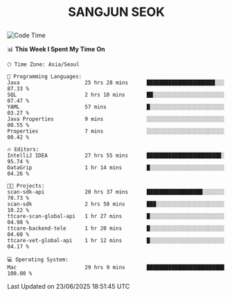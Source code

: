 <h1>
 <p align="center">
   SANGJUN SEOK
 </p>
</h1>

<!--START_SECTION:waka-->
![Code Time](http://img.shields.io/badge/Code%20Time-4%2C421%20hrs%2024%20mins-blue)

📊 **This Week I Spent My Time On** 

```text
🕑︎ Time Zone: Asia/Seoul

💬 Programming Languages: 
Java                     25 hrs 28 mins      ██████████████████████░░░   87.33 % 
SQL                      2 hrs 10 mins       ██░░░░░░░░░░░░░░░░░░░░░░░   07.47 % 
YAML                     57 mins             █░░░░░░░░░░░░░░░░░░░░░░░░   03.27 % 
Java Properties          9 mins              ░░░░░░░░░░░░░░░░░░░░░░░░░   00.55 % 
Properties               7 mins              ░░░░░░░░░░░░░░░░░░░░░░░░░   00.42 % 

🔥 Editors: 
IntelliJ IDEA            27 hrs 55 mins      ████████████████████████░   95.74 % 
DataGrip                 1 hr 14 mins        █░░░░░░░░░░░░░░░░░░░░░░░░   04.26 % 

🐱‍💻 Projects: 
scan-sdk-api             20 hrs 37 mins      ██████████████████░░░░░░░   70.73 % 
scan-sdk                 2 hrs 58 mins       ███░░░░░░░░░░░░░░░░░░░░░░   10.22 % 
ttcare-scan-global-api   1 hr 27 mins        █░░░░░░░░░░░░░░░░░░░░░░░░   04.98 % 
ttcare-backend-tele      1 hr 20 mins        █░░░░░░░░░░░░░░░░░░░░░░░░   04.60 % 
ttcare-vet-global-api    1 hr 12 mins        █░░░░░░░░░░░░░░░░░░░░░░░░   04.17 % 

💻 Operating System: 
Mac                      29 hrs 9 mins       █████████████████████████   100.00 % 
```


 Last Updated on 23/06/2025 18:51:45 UTC
<!--END_SECTION:waka-->
